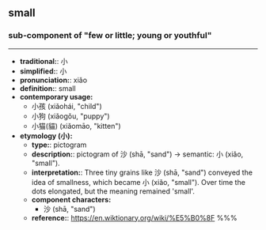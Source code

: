 ## small
### sub-component of "few or little; young or youthful"
---
- **traditional:**: 小
- **simplified:**: 小
- **pronunciation:**: xiǎo
- **definition:**: small
- **contemporary usage:**
  - 小孩 (xiǎohái, "child")
  - 小狗 (xiǎogǒu, "puppy")
  - 小猫(貓) (xiǎomāo, "kitten")
- **etymology (小):**
  - **type:**: pictogram
  - **description:**: pictogram of 沙 (shā, "sand") → semantic: 小 (xiǎo, "small").
  - **interpretation:**: Three tiny grains like 沙 (shā, "sand") conveyed the idea of smallness, which became 小 (xiǎo, "small"). Over time the dots elongated, but the meaning remained 'small'.
  - **component characters:**
    - 沙 (shā, "sand")
  - **reference:**: https://en.wiktionary.org/wiki/%E5%B0%8F
%%%
